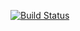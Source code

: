 [![Build Status](https://travis-ci.org/X4Ker/Graph.svg?branch=master)](https://travis-ci.org/X4Ker/Graph)
